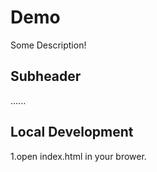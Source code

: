 # Demo

Some Description!

## Subheader

......

## Local Development

1.open index.html in your brower.
